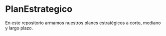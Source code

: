 # PlanEstrategico
En este repositorio armamos nuestros planes estratégicos a corto, mediano y largo plazo.

